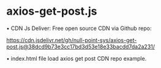 # axios-get-post.js

• CDN Js Deliver: Free open source CDN via Github repo:

https://cdn.jsdelivr.net/gh/null-point-sys/axios-get-post.js@38dcd9b73e3cc17bd3d53e18e33bacdd7da2a231/

• index.html file load axios get post CDN repo example.



